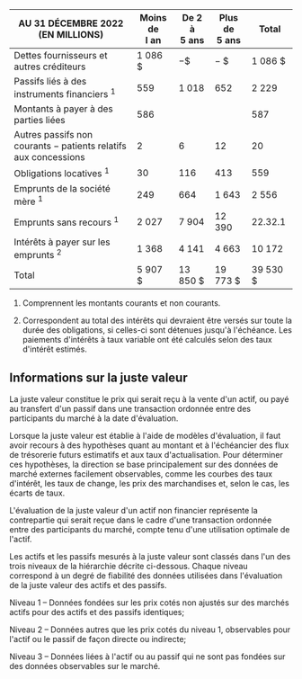 | AU 31 DÉCEMBRE 2022<br>(EN MILLIONS)                                               | Moins de<br>l an | De 2 à<br>$5 \text{ ans}$ | Plus de<br>$5 \text{ ans}$ | Total     |
|------------------------------------------------------------------------------------|------------------|---------------------------|----------------------------|-----------|
| Dettes fournisseurs et autres créditeurs                                           | 1 086 \$         | $- \$$                    | $-$ \$                     | 1 086 \$  |
| Passifs liés à des instruments financiers $^1$                                     | 559              | 1 018                     | 652                        | 2 229     |
| Montants à payer à des parties liées                                               | 586              |                           |                            | 587       |
| $\text{Autres passifs non courants} - \text{patients relatifs}$<br>aux concessions | 2                | 6                         | 12                         | 20        |
| Obligations locatives <sup>1</sup>                                                 | 30               | 116                       | 413                        | 559       |
| Emprunts de la société mère <sup>1</sup>                                           | 249              | 664                       | 1 643                      | 2 556     |
| Emprunts sans recours <sup>1</sup>                                                 | 2 027            | 7 904                     | 12 390                     | 22.32.1   |
| Intérêts à payer sur les emprunts $^2$                                             | 1 368            | 4 141                     | 4 663                      | 10 172    |
| Total                                                                              | 5 907 \$         | 13 850 \$                 | 19 773 \$                  | 39 530 \$ |

1) Comprennent les montants courants et non courants.

2) Correspondent au total des intérêts qui devraient être versés sur toute la durée des obligations, si celles-ci sont détenues jusqu'à l'échéance. Les paiements d'intérêts à taux variable ont été calculés selon des taux d'intérêt estimés.

## Informations sur la juste valeur

La juste valeur constitue le prix qui serait reçu à la vente d'un actif, ou payé au transfert d'un passif dans une transaction ordonnée entre des participants du marché à la date d'évaluation.

Lorsque la juste valeur est établie à l'aide de modèles d'évaluation, il faut avoir recours à des hypothèses quant au montant et à l'échéancier des flux de trésorerie futurs estimatifs et aux taux d'actualisation. Pour déterminer ces hypothèses, la direction se base principalement sur des données de marché externes facilement observables, comme les courbes des taux d'intérêt, les taux de change, les prix des marchandises et, selon le cas, les écarts de taux.

L'évaluation de la juste valeur d'un actif non financier représente la contrepartie qui serait reçue dans le cadre d'une transaction ordonnée entre des participants du marché, compte tenu d'une utilisation optimale de l'actif.

Les actifs et les passifs mesurés à la juste valeur sont classés dans l'un des trois niveaux de la hiérarchie décrite ci-dessous. Chaque niveau correspond à un degré de fiabilité des données utilisées dans l'évaluation de la juste valeur des actifs et des passifs.

Niveau 1 – Données fondées sur les prix cotés non ajustés sur des marchés actifs pour des actifs et des passifs identiques;

Niveau 2 – Données autres que les prix cotés du niveau 1, observables pour l'actif ou le passif de façon directe ou indirecte;

Niveau 3 – Données liées à l'actif ou au passif qui ne sont pas fondées sur des données observables sur le marché.